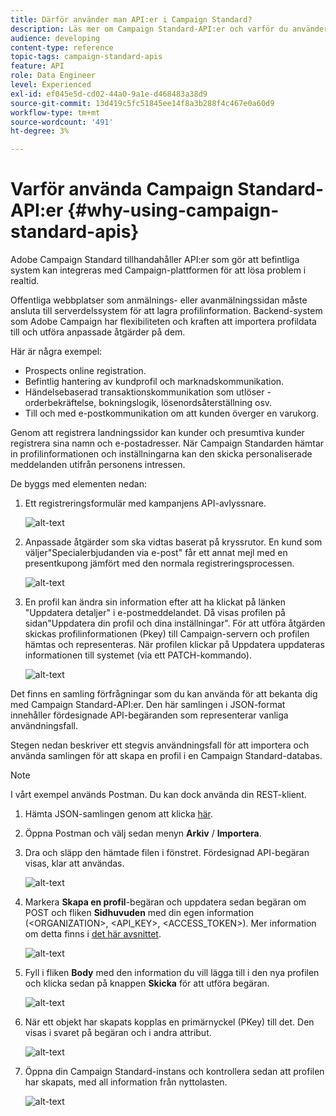 ```yaml
---
title: Därför använder man API:er i Campaign Standard?
description: Läs mer om Campaign Standard-API:er och varför du använder dem.
audience: developing
content-type: reference
topic-tags: campaign-standard-apis
feature: API
role: Data Engineer
level: Experienced
exl-id: ef045e5d-cd02-44a0-9a1e-d468483a38d9
source-git-commit: 13d419c5fc51845ee14f8a3b288f4c467e0a60d9
workflow-type: tm+mt
source-wordcount: '491'
ht-degree: 3%

---
```


# Varför använda Campaign Standard-API:er {#why-using-campaign-standard-apis}

Adobe Campaign Standard tillhandahåller API:er som gör att befintliga system kan integreras med Campaign-plattformen för att lösa problem i realtid.

Offentliga webbplatser som anmälnings- eller avanmälningssidan måste ansluta till serverdelssystem för att lagra profilinformation. Backend-system som Adobe Campaign har flexibiliteten och kraften att importera profildata till och utföra anpassade åtgärder på dem.

Här är några exempel:

* Prospects online registration.
* Befintlig hantering av kundprofil och marknadskommunikation.
* Händelsebaserad transaktionskommunikation som utlöser - orderbekräftelse, bokningslogik, lösenordsåterställning osv.
* Till och med e-postkommunikation om att kunden överger en varukorg.

Genom att registrera landningssidor kan kunder och presumtiva kunder registrera sina namn och e-postadresser. När Campaign Standarden hämtar in profilinformationen och inställningarna kan den skicka personaliserade meddelanden utifrån personens intressen.

De byggs med elementen nedan:

1. Ett registreringsformulär med kampanjens API-avlyssnare.

   ![alt-text](assets/apis_uc1.png)

1. Anpassade åtgärder som ska vidtas baserat på kryssrutor. En kund som väljer&quot;Specialerbjudanden via e-post&quot; får ett annat mejl med en presentkupong jämfört med den normala registreringsprocessen.

   ![alt-text](assets/apis_uc2.png)

1. En profil kan ändra sin information efter att ha klickat på länken &quot;Uppdatera detaljer&quot; i e-postmeddelandet. Då visas profilen på sidan&quot;Uppdatera din profil och dina inställningar&quot;. För att utföra åtgärden skickas profilinformationen (Pkey) till Campaign-servern och profilen hämtas och representeras. När profilen klickar på Uppdatera uppdateras informationen till systemet (via ett PATCH-kommando).

   ![alt-text](assets/apis_uc3.png)

Det finns en samling förfrågningar som du kan använda för att bekanta dig med Campaign Standard-API:er. Den här samlingen i JSON-format innehåller fördesignade API-begäranden som representerar vanliga användningsfall.

Stegen nedan beskriver ett stegvis användningsfall för att importera och använda samlingen för att skapa en profil i en Campaign Standard-databas.

>[!NOTE]
>
>I vårt exempel används Postman. Du kan dock använda din REST-klient.

1. Hämta JSON-samlingen genom att klicka [här](https://helpx.adobe.com/content/dam/help/en/campaign/kb/working-with-acs-api/_jcr_content/main-pars/download_section/download-1/KB_postman_collection.json.zip).

1. Öppna Postman och välj sedan menyn **Arkiv** / **Importera**.

1. Dra och släpp den hämtade filen i fönstret. Fördesignad API-begäran visas, klar att användas.

   ![alt-text](assets/postman_collection.png)

1. Markera **Skapa en profil**-begäran och uppdatera sedan begäran om POST och fliken **Sidhuvuden** med din egen information (&lt;ORGANIZATION>, &lt;API_KEY>, &lt;ACCESS_TOKEN>). Mer information om detta finns i [det här avsnittet](../../api/using/setting-up-api-access.md).

   ![alt-text](assets/postman_uc1.png)

1. Fyll i fliken **Body** med den information du vill lägga till i den nya profilen och klicka sedan på knappen **Skicka** för att utföra begäran.

   ![alt-text](assets/postman_uc2.png)

1. När ett objekt har skapats kopplas en primärnyckel (PKey) till det. Den visas i svaret på begäran och i andra attribut.

   ![alt-text](assets/postman_uc3.png)

1. Öppna din Campaign Standard-instans och kontrollera sedan att profilen har skapats, med all information från nyttolasten.

   ![alt-text](assets/postman_uc4.png)
